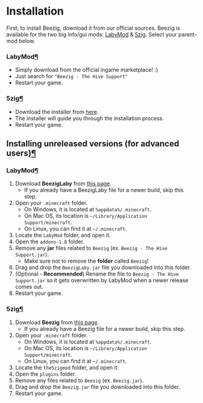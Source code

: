 # Installation

First, to install Beezig, download it from our official sources. Beezig is available for the two big info/gui mods: [LabyMod](https://www.labymod.net/) & [5zig](https://5zig.net/). Select your parent-mod below.

### LabyMod[¶]() <a id="labymod"></a>

* Simply download from the official ingame marketplace! :\)
* Just search for `"Beezig - The Hive Support"`
* Restart your game.

### 5zig[¶]() <a id="5zig"></a>

* Download the installer from [here](https://l.roccodev.pw/beeziginstaller).
* The installer will guide you through the installation process.
* Restart your game.

## Installing unreleased versions \(for advanced users\)[¶]() <a id="installing-unreleased-versions-for-advanced-users"></a>

### LabyMod[¶]() <a id="labymod_1"></a>

1. Download **BeezigLaby** from [this page](https://github.com/Beezig/BeezigLaby/releases/latest).
   * If you already have a BeezigLaby file for a newer build, skip this step.
2. Open your `.minecraft` folder.
   * On Windows, it is located at `%appdata%/.minecraft`.
   * On Mac OS, its location is `~/Library/Application Support/minecraft`.
   * On Linux, you can find it at `~/.minecraft`.
3. Locate the `LabyMod` folder, and open it.
4. Open the `addons-1.8` folder.
5. Remove any **jar** files related to `Beezig` \(ex. `Beezig - The Hive Support.jar`\).
   * Make sure not to remove the **folder** called `Beezig`!
6. Drag and drop the `BeezigLaby.jar` file you downloaded into this folder.
7. \(Optional - **Recommended**\) Rename the file to `Beezig - The Hive Support.jar` so it gets overwritten by LabyMod when a newer release comes out.
8. Restart your game.

### 5zig[¶]() <a id="5zig_1"></a>

1. Download **Beezig** from [this page](https://github.com/Beezig/Beezig/releases/latest).
   * If you already have a Beezig file for a newer build, skip this step.
2. Open your `.minecraft` folder.
   * On Windows, it is located at `%appdata%/.minecraft`.
   * On Mac OS, its location is `~/Library/Application Support/minecraft`.
   * On Linux, you can find it at `~/.minecraft`.
3. Locate the `the5zigmod` folder, and open it.
4. Open the `plugins` folder.
5. Remove any files related to `Beezig` \(ex. `Beezig.jar`\).
6. Drag and drop the `Beezig.jar` file you downloaded into this folder.
7. Restart your game.

